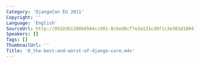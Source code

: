 ```yaml
---
Category: 'DjangoCon EU 2011'
Copyright: ''
Language: 'English'
SourceUrl: http://05d2db1380b6504cc981-8cbed8cf7e3a131cd8f1c3e383d10041.r93.cf2.rackcdn.com/djangocon-eu-2011/0_the-best-and-worst-of-django-core.m4v
Speakers: []
Tags: []
ThumbnailUrl: ''
Title: '0_the-best-and-worst-of-django-core.m4v'
---
```


